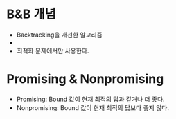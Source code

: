 # B&B 개념
* Backtracking을 개선한 알고리즘
* 
* 최적화 문제에서만 사용한다.

# Promising & Nonpromising
* Promising: Bound 값이 현재 최적의 답과 같거나 더 좋다.
* Nonpromising: Bound 값이 현재 최적의 답보다 좋지 않다.
